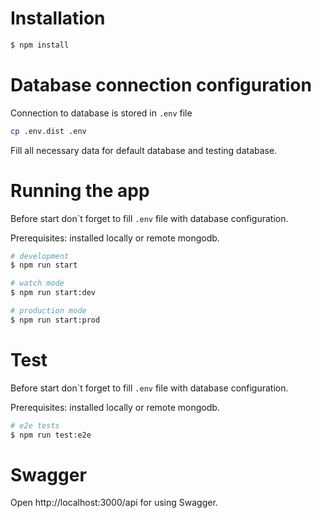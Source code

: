 # Installation

```bash
$ npm install
```

# Database connection configuration

Connection to database is stored in `.env` file

```bash
cp .env.dist .env
```

Fill all necessary data for default database and testing database.

# Running the app

Before start don\`t forget to fill `.env` file with database configuration.

Prerequisites: installed locally or remote mongodb.

```bash
# development
$ npm run start

# watch mode
$ npm run start:dev

# production mode
$ npm run start:prod
```

# Test

Before start don\`t forget to fill `.env` file with database configuration.

Prerequisites: installed locally or remote mongodb.

```bash
# e2e tests
$ npm run test:e2e
```

# Swagger

Open http://localhost:3000/api for using Swagger.

